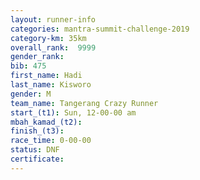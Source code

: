 ```yaml
---
layout: runner-info 
categories: mantra-summit-challenge-2019 
category-km: 35km 
overall_rank:  9999
gender_rank: 
bib: 475
first_name: Hadi
last_name: Kisworo
gender: M
team_name: Tangerang Crazy Runner
start_(t1): Sun, 12-00-00 am
mbah_kamad_(t2): 
finish_(t3): 
race_time: 0-00-00
status: DNF
certificate: 
---
```

